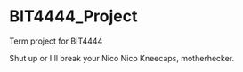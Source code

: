 # BIT4444_Project
Term project for BIT4444

Shut up or I'll break your Nico Nico Kneecaps, motherhecker.
